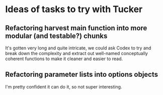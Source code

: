 # Ideas of tasks to try with Tucker


## Refactoring harvest main function into more modular (and testable?) chunks

It's gotten very long and quite intricate, we could ask Codex to try
and break down the complexity and extract out well-named conceptually
coherent functions to make it cleaner and easier to read.

## Refactoring parameter lists into options objects

I'm pretty confident it can do it, so not super interesting.
